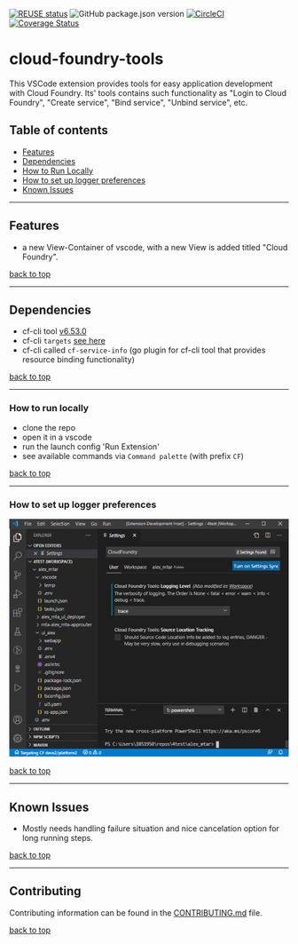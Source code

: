 [![REUSE status](https://api.reuse.software/badge/github.com/SAP/cloud-foundry-tools)](https://api.reuse.software/info/github.com/SAP/cloud-foundry-tools)
![GitHub package.json version](https://img.shields.io/github/package-json/v/SAP/cloud-foundry-tools)
[![CircleCI](https://circleci.com/gh/SAP/cloud-foundry-tools.svg?style=svg)](https://circleci.com/gh/SAP/cloud-foundry-tools)
[![Coverage Status](https://coveralls.io/repos/github/SAP/cloud-foundry-tools/badge.svg?branch=master)](https://coveralls.io/github/SAP/cloud-foundry-tools?branch=master)


# cloud-foundry-tools
This VSCode extension provides tools for easy application development with Cloud Foundry. Its' tools contains such functionality as "Login to Cloud Foundry", "Create service", "Bind service", "Unbind service", etc. 

## Table of contents

- [Features](#features)
- [Dependencies](#dependencies)
- [How to Run Locally](#how-to-run-locally)
- [How to set up logger preferences](#how-to-set-up-logger-preferences)
- [Known Issues](#known-issues)

---

## Features

* a new View-Container of vscode, with a new View is added titled "Cloud Foundry".

[back to top](#table-of-contents)

---


## Dependencies
* cf-cli tool [v6.53.0](https://github.com/cloudfoundry/cli/releases/tag/v6.53.0)
* cf-cli `targets` [see here](https://github.com/guidowb/cf-targets-plugin)
* cf-cli called `cf-service-info` (go plugin for cf-cli tool that provides resource binding functionality)

[back to top](#table-of-contents)

---

### How to run locally
* clone the repo
* open it in a vscode
* run the launch config 'Run Extension'
* see available commands via `Command palette` (with prefix `CF`)

[back to top](#table-of-contents)

---

### How to set up logger preferences

![Alt text](media/settings.png?raw=true "Settings")

[back to top](#table-of-contents)

---

## Known Issues

* Mostly needs handling failure situation and nice cancelation option for long running steps.

[back to top](#table-of-contents)

---


## Contributing
Contributing information can be found in the [CONTRIBUTING.md](CONTRIBUTING.md) file.

[back to top](#table-of-contents)
